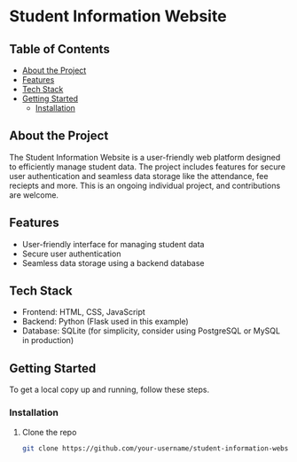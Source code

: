 # Student Information Website

## Table of Contents

- [About the Project](#about-the-project)
- [Features](#features)
- [Tech Stack](#tech-stack)
- [Getting Started](#getting-started)
  - [Installation](#installation)

## About the Project

The Student Information Website is a user-friendly web platform designed to efficiently manage student data. The project includes features for secure user authentication and seamless data storage like the attendance, fee reciepts and more. This is an ongoing individual project, and contributions are welcome.

## Features

- User-friendly interface for managing student data
- Secure user authentication
- Seamless data storage using a backend database

## Tech Stack

- Frontend: HTML, CSS, JavaScript
- Backend: Python (Flask used in this example)
- Database: SQLite (for simplicity, consider using PostgreSQL or MySQL in production)

## Getting Started

To get a local copy up and running, follow these steps.


### Installation

1. Clone the repo
   ```sh
   git clone https://github.com/your-username/student-information-website.git
